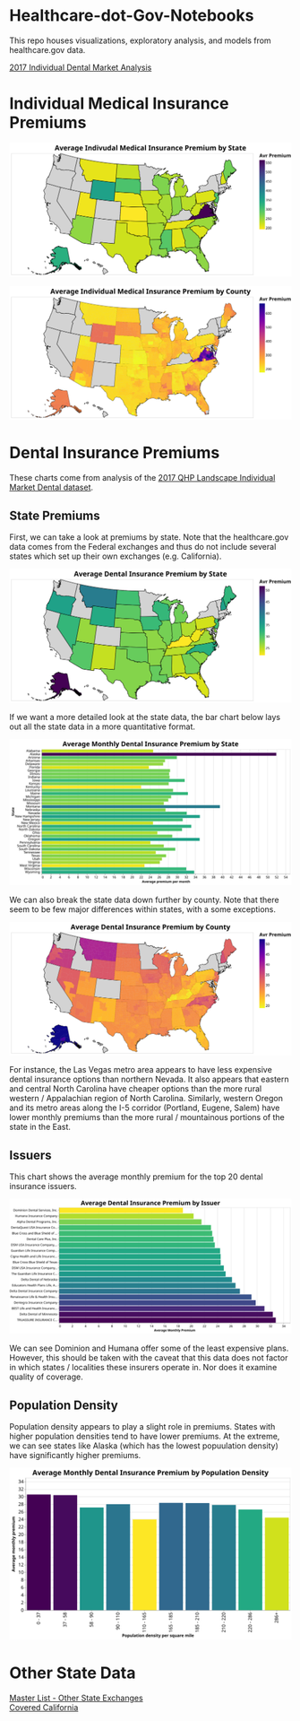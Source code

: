 # Healthcare-dot-Gov-Notebooks
This repo houses visualizations, exploratory analysis, and models from healthcare.gov data. 

[2017 Individual Dental Market Analysis](https://github.com/hjhuney/Healthcare-dot-Gov-Notebooks/blob/master/README.md#dental-insurance-premiums)<br>

# Individual Medical Insurance Premiums


![Average Medical Insurance Premiums by State](https://github.com/hjhuney/Healthcare-dot-Gov-Notebooks/blob/master/Images/medical_map001.svg)

![Average Medical Insurance Premiums by County](https://github.com/hjhuney/Healthcare-dot-Gov-Notebooks/blob/master/Images/medical_map002.svg)

# Dental Insurance Premiums

These charts come from analysis of the [2017 QHP Landscape Individual Market Dental dataset](https://data.healthcare.gov/dataset/2017-QHP-Landscape-Individual-Market-Dental/gwq7-ribq). 

## State Premiums

First, we can take a look at premiums by state. Note that the healthcare.gov data comes from the Federal exchanges and thus do not include several states which set up their own exchanges (e.g. California). 

![Average Dental Insurance Premiums by State](https://github.com/hjhuney/Healthcare-dot-Gov-Notebooks/blob/master/Images/dental_map001.svg)

If we want a more detailed look at the state data, the bar chart below lays out all the state data in a more quantitative format. 

![Average Dental Insurance Premiums by State - Bar Chart](https://github.com/hjhuney/Healthcare-dot-Gov-Notebooks/blob/master/Images/dental_state001.svg)

We can also break the state data down further by county. Note that there seem to be few major differences within states, with a some exceptions. 

![Average Dental Insurance Premiums by County](https://github.com/hjhuney/Healthcare-dot-Gov-Notebooks/blob/master/Images/dental_map002.svg)

For instance, the Las Vegas metro area appears to have less expensive dental insurance options than northern Nevada. It also appears that eastern and central North Carolina have cheaper options than the more rural western / Appalachian region of North Carolina. Similarly, western Oregon and its metro areas along the I-5 corridor (Portland, Eugene, Salem) have lower monthly premiums than the more rural / mountainous portions of the state in the East. 

## Issuers

This chart shows the average monthly premium for the top 20 dental insurance issuers. 

![Average Dental Insurance Premiums by Issuer](https://github.com/hjhuney/Healthcare-dot-Gov-Notebooks/blob/master/Images/dental_issuer002.svg)

We can see Dominion and Humana offer some of the least expensive plans. However, this should be taken with the caveat that this data does not factor in which states / localities these insurers operate in. Nor does it examine quality of coverage. 

## Population Density

Population density appears to play a slight role in premiums. States with higher population densities tend to have lower premiums. At the extreme, we can see states like Alaska (which has the lowest popuulation density) have significantly higher premiums. 

![Average Montly Dental Premiums by Population Density](https://github.com/hjhuney/Healthcare-dot-Gov-Notebooks/blob/master/Images/dental_pop_den001.svg)



# Other State Data

[Master List - Other State Exchanges](https://www.healthcare.gov/marketplace-in-your-state/)<br>
[Covered California](https://hbex.coveredca.com/data-research/)<br>
